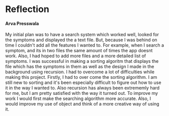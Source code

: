 # Reflection

#### Arva Presswala

My initial plan was to have a search system which worked well, looked for the symptoms and displayed the a text file. But, because I was behind on time I couldn't add all the features I wanted to. For example, when I search a symptom, and its in two files the same amount of times the app doesnt work. Also, I had hoped to add more files and a more detailed list of symptoms. I was successful in making a sorting algoritm that displays the file which has the symptoms in them as well as the design I made in the background using recursion. I had to overcome a lot of difficulties while making this project. Firstly, I had to over come the sorting algorithm. I am still new to sorting and it's been especially difficult to figure out how to use it in the way I wanted to. Also recursion has always been extrememly hard for me, but I am pretty satisfied with the way it turned out. To improve my work I would first make the searching algorithm more accurate. Also, I would improve my use of object and think of a more creative way of using it. 